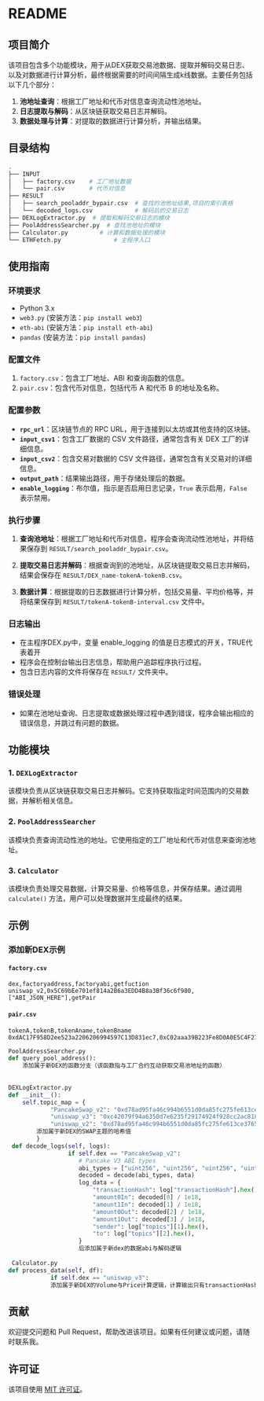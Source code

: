 # README

## 项目简介

该项目包含多个功能模块，用于从DEX获取交易池数据、提取并解码交易日志、以及对数据进行计算分析，最终根据需要的时间间隔生成k线数据。主要任务包括以下几个部分：

1. **池地址查询**：根据工厂地址和代币对信息查询流动性池地址。
2. **日志提取与解码**：从区块链获取交易日志并解码。
3. **数据处理与计算**：对提取的数据进行计算分析，并输出结果。

## 目录结构

```bash
.
├── INPUT
│   ├── factory.csv    # 工厂地址数据
│   └── pair.csv       # 代币对信息
├── RESULT
│   ├── search_pooladdr_bypair.csv  # 查找的池地址结果,项目的索引表格
│   └── decoded_logs.csv            # 解码后的交易日志
├── DEXLogExtractor.py  # 提取和解码交易日志的模块
├── PoolAddressSearcher.py  # 查找池地址的模块
├── Calculator.py         # 计算和数据处理的模块
└── ETHFetch.py               # 主程序入口
```

## 使用指南

### 环境要求

- Python 3.x
- `web3.py` (安装方法：`pip install web3`)
- `eth-abi` (安装方法：`pip install eth-abi`)
- `pandas` (安装方法：`pip install pandas`)

### 配置文件

1. `factory.csv`：包含工厂地址、ABI 和查询函数的信息。
2. `pair.csv`：包含代币对信息，包括代币 A 和代币 B 的地址及名称。

### 配置参数

- **`rpc_url`**：区块链节点的 RPC URL，用于连接到以太坊或其他支持的区块链。
- **`input_csv1`**：包含工厂数据的 CSV 文件路径，通常包含有关 DEX 工厂的详细信息。
- **`input_csv2`**：包含交易对数据的 CSV 文件路径，通常包含有关交易对的详细信息。
- **`output_path`**：结果输出路径，用于存储处理后的数据。
- **`enable_logging`**：布尔值，指示是否启用日志记录，`True` 表示启用，`False` 表示禁用。

### 执行步骤

1. **查询池地址**：根据工厂地址和代币对信息，程序会查询流动性池地址，并将结果保存到 `RESULT/search_pooladdr_bypair.csv`。

2. **提取交易日志并解码**：根据查询到的池地址，从区块链提取交易日志并解码，结果会保存在 `RESULT/DEX_name-tokenA-tokenB.csv`。

3. **数据计算**：根据提取的日志数据进行计算分析，包括交易量、平均价格等，并将结果保存到 `RESULT/tokenA-tokenB-interval.csv` 文件中。

### 日志输出
- 在主程序DEX.py中，变量 enable_logging 的值是日志模式的开关，TRUE代表着开
- 程序会在控制台输出日志信息，帮助用户追踪程序执行过程。
- 包含日志内容的文件将保存在 `RESULT/` 文件夹中。

### 错误处理

- 如果在池地址查询、日志提取或数据处理过程中遇到错误，程序会输出相应的错误信息，并跳过有问题的数据。

## 功能模块

### 1. `DEXLogExtractor`

该模块负责从区块链获取交易日志并解码。它支持获取指定时间范围内的交易数据，并解析相关信息。

### 2. `PoolAddressSearcher`

该模块负责查询流动性池的地址。它使用指定的工厂地址和代币对信息来查询池地址。

### 3. `Calculator`

该模块负责处理交易数据，计算交易量、价格等信息，并保存结果。通过调用 `calculate()` 方法，用户可以处理数据并生成最终的结果。

## 示例

### 添加新DEX示例

#### `factory.csv`

```csv
dex,factoryaddress,factoryabi,getfuction
uniswap_v2,0x5C69bEe701ef814a2B6a3EDD4B8a3Bf36c6f980,["ABI_JSON_HERE"],getPair
```

#### `pair.csv`

```csv
tokenA,tokenB,tokenAname,tokenBname
0xdAC17F958D2ee523a2206206994597C13D831ec7,0xC02aaa39B223Fe8D0A0E5C4F27EAD9083C756Cc2,ETH,USD
```

```python
PoolAddressSearcher.py
def query_pool_address():
    添加属于新DEX的函数分支（该函数指与工厂合约互动获取交易池地址的函数）
    
    
DEXLogExtractor.py
def __init__():
    self.topic_map = {
            "PancakeSwap_v2": "0xd78ad95fa46c994b6551d0da85fc275fe613ce37657fb8d5e3d130840159d822",
            "uniswap_v3": "0xc42079f94a6350d7e6235f29174924f928cc2ac818eb64fed8004e115fbcca67",
            "uniswap_v2": "0xd78ad95fa46c994b6551d0da85fc275fe613ce37657fb8d5e3d130840159d822"
        添加属于新DEX的SWAP主题的哈希值
        }
 def decode_logs(self, logs):
                 if self.dex == "PancakeSwap_v2":
                    # Pancake V3 ABI types
                    abi_types = ["uint256", "uint256", "uint256", "uint256"]
                    decoded = decode(abi_types, data)
                    log_data = {
                        "transactionHash": log["transactionHash"].hex(),
                        "amount0In": decoded[0] / 1e18,
                        "amount1In": decoded[1] / 1e18,
                        "amount0Out": decoded[2] / 1e18,
                        "amount1Out": decoded[3] / 1e18,
                        "sender": log["topics"][1].hex(),
                        "to": log["topics"][2].hex(),
                    }
                    后添加属于新dex的数据abi与解码逻辑
                    
 Calculator.py
def process_data(self, df):
            if self.dex == "uniswap_v3":
            添加属于新DEX的Volume与Price计算逻辑，计算输出只有transactionHashHash,starttime,endtime,token1,token2,volume_eth,volume_gwei,price列
```



## 贡献

欢迎提交问题和 Pull Request，帮助改进该项目。如果有任何建议或问题，请随时联系我。

## 许可证

该项目使用 [MIT 许可证](LICENSE)。
